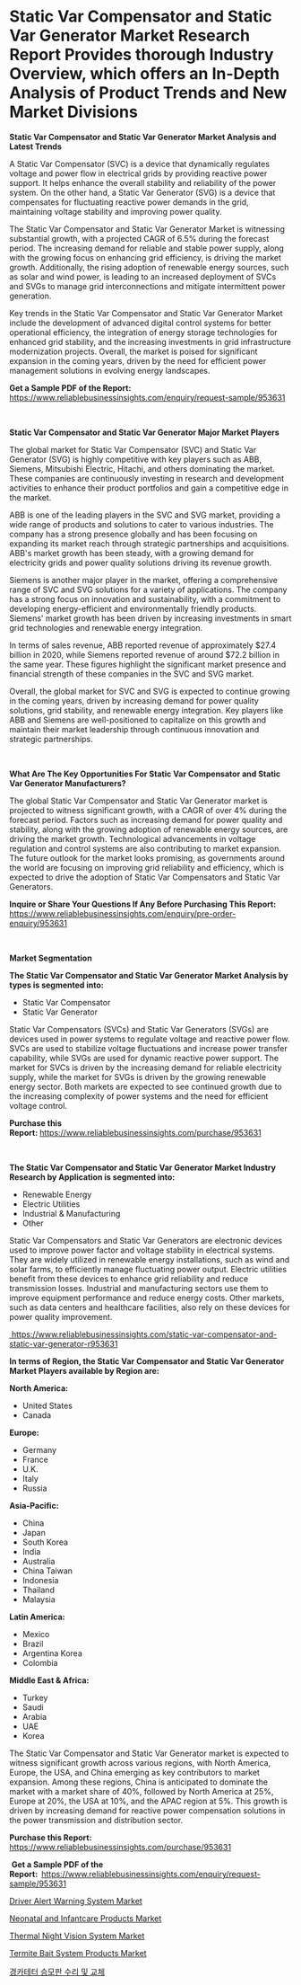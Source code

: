 <p><h1>Static Var Compensator and Static Var Generator Market Research Report Provides thorough Industry Overview, which offers an In-Depth Analysis of Product Trends and New Market Divisions</h1></p><p><strong>Static Var Compensator and Static Var Generator Market Analysis and Latest Trends</strong></p>
<p><p>A Static Var Compensator (SVC) is a device that dynamically regulates voltage and power flow in electrical grids by providing reactive power support. It helps enhance the overall stability and reliability of the power system. On the other hand, a Static Var Generator (SVG) is a device that compensates for fluctuating reactive power demands in the grid, maintaining voltage stability and improving power quality.</p><p>The Static Var Compensator and Static Var Generator Market is witnessing substantial growth, with a projected CAGR of 6.5% during the forecast period. The increasing demand for reliable and stable power supply, along with the growing focus on enhancing grid efficiency, is driving the market growth. Additionally, the rising adoption of renewable energy sources, such as solar and wind power, is leading to an increased deployment of SVCs and SVGs to manage grid interconnections and mitigate intermittent power generation.</p><p>Key trends in the Static Var Compensator and Static Var Generator Market include the development of advanced digital control systems for better operational efficiency, the integration of energy storage technologies for enhanced grid stability, and the increasing investments in grid infrastructure modernization projects. Overall, the market is poised for significant expansion in the coming years, driven by the need for efficient power management solutions in evolving energy landscapes.</p></p>
<p><strong>Get a Sample PDF of the Report:&nbsp;</strong> <a href="https://www.reliablebusinessinsights.com/enquiry/request-sample/953631">https://www.reliablebusinessinsights.com/enquiry/request-sample/953631</a></p>
<p>&nbsp;</p>
<p><strong>Static Var Compensator and Static Var Generator Major Market Players</strong></p>
<p><p>The global market for Static Var Compensator (SVC) and Static Var Generator (SVG) is highly competitive with key players such as ABB, Siemens, Mitsubishi Electric, Hitachi, and others dominating the market. These companies are continuously investing in research and development activities to enhance their product portfolios and gain a competitive edge in the market.</p><p>ABB is one of the leading players in the SVC and SVG market, providing a wide range of products and solutions to cater to various industries. The company has a strong presence globally and has been focusing on expanding its market reach through strategic partnerships and acquisitions. ABB's market growth has been steady, with a growing demand for electricity grids and power quality solutions driving its revenue growth. </p><p>Siemens is another major player in the market, offering a comprehensive range of SVC and SVG solutions for a variety of applications. The company has a strong focus on innovation and sustainability, with a commitment to developing energy-efficient and environmentally friendly products. Siemens' market growth has been driven by increasing investments in smart grid technologies and renewable energy integration.</p><p>In terms of sales revenue, ABB reported revenue of approximately $27.4 billion in 2020, while Siemens reported revenue of around $72.2 billion in the same year. These figures highlight the significant market presence and financial strength of these companies in the SVC and SVG market.</p><p>Overall, the global market for SVC and SVG is expected to continue growing in the coming years, driven by increasing demand for power quality solutions, grid stability, and renewable energy integration. Key players like ABB and Siemens are well-positioned to capitalize on this growth and maintain their market leadership through continuous innovation and strategic partnerships.</p></p>
<p>&nbsp;</p>
<p><strong>What Are The Key Opportunities For Static Var Compensator and Static Var Generator Manufacturers?</strong></p>
<p><p>The global Static Var Compensator and Static Var Generator market is projected to witness significant growth, with a CAGR of over 4% during the forecast period. Factors such as increasing demand for power quality and stability, along with the growing adoption of renewable energy sources, are driving the market growth. Technological advancements in voltage regulation and control systems are also contributing to market expansion. The future outlook for the market looks promising, as governments around the world are focusing on improving grid reliability and efficiency, which is expected to drive the adoption of Static Var Compensators and Static Var Generators.</p></p>
<p><strong>Inquire or Share Your Questions If Any Before Purchasing This Report:</strong> <a href="https://www.reliablebusinessinsights.com/enquiry/pre-order-enquiry/953631">https://www.reliablebusinessinsights.com/enquiry/pre-order-enquiry/953631</a></p>
<p>&nbsp;</p>
<p><strong>Market Segmentation</strong></p>
<p><strong>The Static Var Compensator and Static Var Generator Market Analysis by types is segmented into:</strong></p>
<p><ul><li>Static Var Compensator</li><li>Static Var Generator</li></ul></p>
<p><p>Static Var Compensators (SVCs) and Static Var Generators (SVGs) are devices used in power systems to regulate voltage and reactive power flow. SVCs are used to stabilize voltage fluctuations and increase power transfer capability, while SVGs are used for dynamic reactive power support. The market for SVCs is driven by the increasing demand for reliable electricity supply, while the market for SVGs is driven by the growing renewable energy sector. Both markets are expected to see continued growth due to the increasing complexity of power systems and the need for efficient voltage control.</p></p>
<p><strong>Purchase this Report:&nbsp;</strong><a href="https://www.reliablebusinessinsights.com/purchase/953631">https://www.reliablebusinessinsights.com/purchase/953631</a></p>
<p>&nbsp;</p>
<p><strong>The Static Var Compensator and Static Var Generator Market Industry Research by Application is segmented into:</strong></p>
<p><ul><li>Renewable Energy</li><li>Electric Utilities</li><li>Industrial & Manufacturing</li><li>Other</li></ul></p>
<p><p>Static Var Compensators and Static Var Generators are electronic devices used to improve power factor and voltage stability in electrical systems. They are widely utilized in renewable energy installations, such as wind and solar farms, to efficiently manage fluctuating power output. Electric utilities benefit from these devices to enhance grid reliability and reduce transmission losses. Industrial and manufacturing sectors use them to improve equipment performance and reduce energy costs. Other markets, such as data centers and healthcare facilities, also rely on these devices for power quality improvement.</p></p>
<p><a href="https://www.reliablebusinessinsights.com/static-var-compensator-and-static-var-generator-r953631">&nbsp;https://www.reliablebusinessinsights.com/static-var-compensator-and-static-var-generator-r953631</a></p>
<p><strong>In terms of Region, the Static Var Compensator and Static Var Generator Market Players available by Region are:</strong></p>
<p>
    <p> <strong> North America: </strong>
        <ul>
            <li>United States</li>
            <li>Canada</li>
        </ul>
        </p> 
    <p> <strong> Europe: </strong>
        <ul>
            <li>Germany</li>
            <li>France</li>
            <li>U.K.</li>
            <li>Italy</li>
            <li>Russia</li>
        </ul>
        </p> 
    <p> <strong> Asia-Pacific: </strong>
        <ul>
            <li>China</li>
            <li>Japan</li>
            <li>South Korea</li>
            <li>India</li>
            <li>Australia</li>
            <li>China Taiwan</li>
            <li>Indonesia</li>
            <li>Thailand</li>
            <li>Malaysia</li>
        </ul>
        </p> 
    <p> <strong> Latin America: </strong>
        <ul>
            <li>Mexico</li>
            <li>Brazil</li>
            <li>Argentina Korea</li>
            <li>Colombia</li>
        </ul>
        </p> 
    <p> <strong> Middle East & Africa: </strong>
        <ul>
            <li>Turkey</li>
            <li>Saudi</li>
            <li>Arabia</li>
            <li>UAE</li>
            <li>Korea</li>
        </ul>
    </p>
    </p>
<p><p>The Static Var Compensator and Static Var Generator market is expected to witness significant growth across various regions, with North America, Europe, the USA, and China emerging as key contributors to market expansion. Among these regions, China is anticipated to dominate the market with a market share of 40%, followed by North America at 25%, Europe at 20%, the USA at 10%, and the APAC region at 5%. This growth is driven by increasing demand for reactive power compensation solutions in the power transmission and distribution sector.</p></p>
<p><strong>Purchase this Report: </strong><a href="https://www.reliablebusinessinsights.com/purchase/953631">https://www.reliablebusinessinsights.com/purchase/953631</a></p>
<p>&nbsp;<strong>Get a Sample PDF of the Report:&nbsp;&nbsp;</strong><a href="https://www.reliablebusinessinsights.com/enquiry/request-sample/953631">https://www.reliablebusinessinsights.com/enquiry/request-sample/953631</a></p>
<p><strong></strong></p>
<p><p><a href="https://github.com/philipWlf74/Market-Research-Report-List-1/blob/main/driver-alert-warning-system-market.md">Driver Alert Warning System Market</a></p><p><a href="https://github.com/topanyudistiraadinugraha/Market-Research-Report-List-1/blob/main/neonatal-and-infantcare-products-market.md">Neonatal and Infantcare Products Market</a></p><p><a href="https://medium.com/@aaronschoen2023/thermal-night-vision-system-market-share-and-new-trends-analysis-by-its-type-application-end-use-b55fd45b67aa">Thermal Night Vision System Market</a></p><p><a href="https://github.com/jackPeters644/Market-Research-Report-List-1/blob/main/termite-bait-system-products-market.md">Termite Bait System Products Market</a></p><p><a href="https://github.com/xvz497517413/Market-Research-Report-List-4/blob/main/417297982290.md">경카테터 승모판 수리 및 교체</a></p></p>
